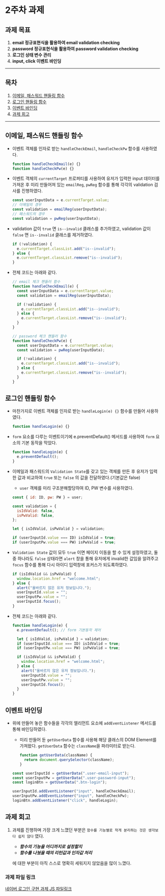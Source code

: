 # 2주차 과제

## 과제 목표

1. **email 정규표현식을 활용하여 email validation checking**
2. **password 정규표현식을 활용하여 password validation checking**
3. **로그인 상태 변수 관리**
4. **input, click 이벤트 바인딩**

---

## 목차

1. [이메일, 패스워드 핸들링 함수](#이메일-패스워드-핸들링-함수)
2. [로그인 핸들링 함수](#로그인-핸들링-함수)
3. [이벤트 바인딩](#이벤트-바인딩)
4. [과제 회고](#과제-회고)

---

## 이메일, 패스워드 핸들링 함수

- 이벤트 객체를 인자로 받는 `handleCheckEmail`, `handleCheckPw` 함수를 사용하였다.

  ```js
  function handleCheckEmail(e) {}
  function handleCheckPw(e) {}
  ```

- 이벤트 객체의 `currentTarget` 프로퍼티를 사용하여 유저가 입력한 input 데이터를 가져온 후 미리 만들어져 있는 `emailReg`, `pwReg` 함수를 통해 각각의 validation 검사를 진행하였다.

  ```js
  const userInputData = e.currentTarget.value;
  // 이메일의 경우
  const validation = emailReg(userInputData);
  // 패스워드의 경우
  const validation = pwReg(userInputData);
  ```

- validation 값이 `true` 면 `is--invalid` 클래스를 추가하였고, validation 값이 `false` 면 `is--invalid` 클래스를 제거하였다.

  ```js
  if (!validation) {
    e.currentTarget.classList.add("is--invalid");
  } else {
    e.currentTarget.classList.remove("is--invalid");
  }
  ```

- 전체 코드는 아래와 같다.

  ```js
  // email 체크 핸들러 함수
  function handleCheckEmail(e) {
    const userInputData = e.currentTarget.value;
    const validation = emailReg(userInputData);

    if (!validation) {
      e.currentTarget.classList.add("is--invalid");
    } else {
      e.currentTarget.classList.remove("is--invalid");
    }
  }

  // password 체크 핸들러 함수
  function handleCheckPw(e) {
    const userInputData = e.currentTarget.value;
    const validation = pwReg(userInputData);

    if (!validation) {
      e.currentTarget.classList.add("is--invalid");
    } else {
      e.currentTarget.classList.remove("is--invalid");
    }
  }
  ```

## 로그인 핸들링 함수

- 마찬가지로 이벤트 객체를 인자로 받는 `handleLogin(e) {}` 함수를 만들어 사용하였다.

  ```js
  function handleLogin(e) {}
  ```

- `form` 요소를 다루는 이벤트이기에 e.preventDefault() 메서드를 사용하여 `form` 요소의 기본 동작을 막았다.

  ```js
  function handleLogin(e) {
    e.preventDefault();
  }
  ```

- 이메일과 패스워드의 `Validation State`를 갖고 있는 객체를 만든 후 유저가 입력한 값과 비교하여 `true` 또는 `false` 의 값을 전달하였다.(기본값은 false)

  - `user` 객체를 미리 구조분해할당하여 ID, PW 변수를 사용하였다.

  ```js
  const { id: ID, pw: PW } = user;
  ```

  ```js
  const validation = {
    isIdValid: false,
    isPwValid: false,
  };
  ```

  ```js
  let { isIdValid, isPwValid } = validation;

  if (userInputId.value === ID) isIdValid = true;
  if (userInputPw.value === PW) isPwValid = true;
  ```

- `Validation State` 값이 모두 `true` 이면 페이지 이동을 할 수 있게 설정하였고, 둘 중 하나라도 `false` 상태라면 `alert` 창을 통해 유저에게 invalid한 값임을 알려주고 `focus` 함수를 통해 다시 아이디 입력창에 포커스가 되도록하였다.
  ```js
  if (isIdValid && isPwValid) {
    window.location.href = "welcome.html";
  } else {
    alert("올바르지 않은 유저 정보입니다.");
    userInputId.value = "";
    userInputPw.value = "";
    userInputId.focus();
  }
  ```
- 전체 코드는 아래와 같다.

  ```js
  function handleLogin(e) {
    e.preventDefault(); // form 기본동작 제어

    let { isIdValid, isPwValid } = validation;
    if (userInputId.value === ID) isIdValid = true;
    if (userInputPw.value === PW) isPwValid = true;

    if (isIdValid && isPwValid) {
      window.location.href = "welcome.html";
    } else {
      alert("올바르지 않은 유저 정보입니다.");
      userInputId.value = "";
      userInputPw.value = "";
      userInputId.focus();
    }
  }
  ```

## 이벤트 바인딩

- 위에 만들어 놓은 함수들을 각각의 엘리먼트 요소에 `addEventListener` 메서드를 통해 바인딩하였다.

  - 미리 만들어 둔 `getUserData` 함수를 사용해 해당 클래스의 DOM Element를 가져왔다. `getUserData` 함수는 `className`을 파라미터로 받는다.

    ```js
    function getUserData(className) {
      return document.querySelector(className);
    }
    ```

  ```js
  const userInputId = getUserData(".user-email-input");
  const userInputPw = getUserData(".user-password-input");
  const loginBtn = getUserData(".btn-login");

  userInputId.addEventListener("input", handleCheckEmail);
  userInputPw.addEventListener("input", handleCheckPw);
  loginBtn.addEventListener("click", handleLogin);
  ```

## 과제 회고

1. 과제를 진행하며 가장 크게 느꼈던 부분은 `함수를 기능별로 작게 분리하는 것은 생각보다 쉽지 않다` 였다.

   - **_함수의 기능을 어디까지로 설정할지_**
   - **_함수를 나눴을 때의 리턴값과 인자값 처리_**

   에 대한 부분이 아직 스스로 명확히 세워지지 않았음을 많이 느꼈다.

### 과제 파일 링크

[네이버 로그인 구현 과제 JS 파일링크](./js/main.js)
